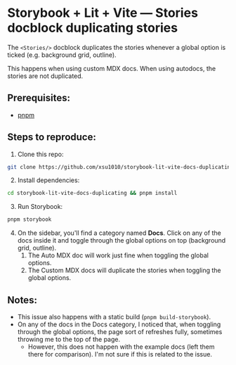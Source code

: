 # Storybook + Lit + Vite — Stories docblock duplicating stories


The `<Stories/>` docblock duplicates the stories whenever a global option is ticked (e.g. background grid, outline).

This happens when using custom MDX docs. When using autodocs, the stories are not duplicated.

## Prerequisites:

- [pnpm](https://pnpm.io/) 

## Steps to reproduce:

1. Clone this repo:

```bash
git clone https://github.com/xsu1010/storybook-lit-vite-docs-duplicating.git
```

2. Install dependencies:

```bash
cd storybook-lit-vite-docs-duplicating && pnpm install
```

3. Run Storybook:

```bash
pnpm storybook
```

4. On the sidebar, you'll find a category named **Docs**. Click on any of the docs inside it and toggle through the global options on top (background grid, outline).
   1. The Auto MDX doc will work just fine when toggling the global options.
   2. The Custom MDX docs will duplicate the stories when toggling the global options.

## Notes:
- This issue also happens with a static build (`pnpm build-storybook`).
- On any of the docs in the Docs category, I noticed that, when toggling through the global options, the page sort of refreshes fully,
sometimes throwing me to the top of the page.
  - However, this does not happen with the example docs (left them there for comparison). I'm not sure if this is related to the issue.